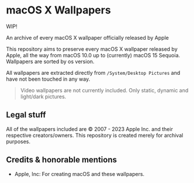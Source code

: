 # macOS X Wallpapers
WIP!

An archive of every macOS X wallpaper officially released by Apple

This repository aims to preserve every macOS X wallpaper released by Apple, all the way from macOS 10.0 up to (currently) macOS 15 Sequoia.
Wallpapers are sorted by os version.

All wallpapers are extracted directly from `/System/Desktop Pictures` and have not been touched in any way.

> Video wallpapers are not currently included. Only static, dynamic and light/dark pictures.

## Legal stuff

All of the wallpapers included are © 2007 - 2023 Apple Inc. and their respective creators/owners. This repository is created merely for archival purposes.

## Credits & honorable mentions

* Apple, Inc: For creating macOS and these wallpapers.

